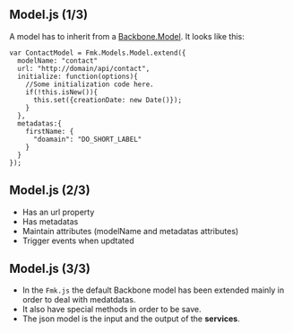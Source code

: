 ## Model.js (1/3)

A model has to inherit from a [Backbone.Model](http://backbonejs.org/#Model).
It looks like this:
```:javascript
var ContactModel = Fmk.Models.Model.extend({
  modelName: "contact"
  url: "http://domain/api/contact",
  initialize: function(options){
    //Some initialization code here.
    if(!this.isNew()){
      this.set({creationDate: new Date()});
    }
  },
  metadatas:{
    firstName: {
      "doamain": "DO_SHORT_LABEL"
    }
  }
});
```
## Model.js (2/3)

+ Has an url property
+ Has metadatas
+ Maintain attributes (modelName and metadatas attributes)
+ Trigger events when updtated

## Model.js (3/3)

+ In the `Fmk.js` the default Backbone model has been extended  mainly in order to deal with medatdatas.
+ It also have special methods in order to be save.
+ The json model is the input and the output of the **services**.
